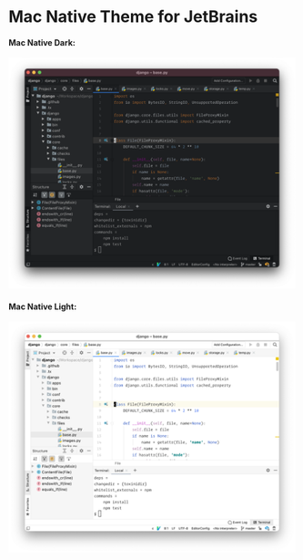 # Mac Native Theme for JetBrains

#### Mac Native Dark:

![Native Dark](screenshots/mac-native-dark-large.png)

#### Mac Native Light:

![Native Light](screenshots/mac-native-light-large.png)
